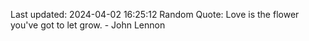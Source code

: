 Last updated: 2024-04-02 16:25:12
Random Quote: Love is the flower you've got to let grow. - John Lennon
